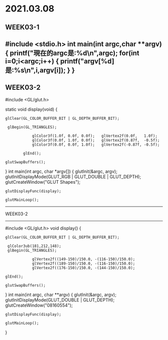 # 2021.03.08

WEEK03-1
------------
#include <stdio.h>
int main(int argc,char **argv)
{
    printf("現在的argc是:%d\n",argc);
    for(int i=0;i<argc;i++)
    {
        printf("argv[%d]是:%s\n",i,argv[i]);
    }
}
------------

WEEK03-2
----------
#include <GL/glut.h>

static void display(void)
{

    glClear(GL_COLOR_BUFFER_BIT | GL_DEPTH_BUFFER_BIT);

     glBegin(GL_TRIANGLES);

                glColor3f(1.0f, 0.0f, 0.0f);   glVertex2f(0.0f,   1.0f);
                glColor3f(0.0f, 1.0f, 0.0f);   glVertex2f(0.87f,  -0.5f);
                glColor3f(0.0f, 0.0f, 1.0f);   glVertex2f(-0.87f, -0.5f);

            glEnd();

    glutSwapBuffers();
}
int main(int argc, char *argv[])
{
    glutInit(&argc, argv);
    glutInitDisplayMode(GLUT_RGB | GLUT_DOUBLE | GLUT_DEPTH);
    glutCreateWindow("GLUT Shapes");

    glutDisplayFunc(display);

    glutMainLoop();


------------


WEEK03-2

------------

#include <GL/glut.h>
void display()
{

    glClear(GL_COLOR_BUFFER_BIT | GL_DEPTH_BUFFER_BIT);

     glColor3ub(181,212,148);
     glBegin(GL_TRIANGLES);

                glVertex2f((149-150)/150.0, -(116-150)/150.0);
                glVertex2f((189-150)/150.0, -(116-150)/150.0);
                glVertex2f((176-150)/150.0, -(144-150)/150.0);

    glEnd();

    glutSwapBuffers();
}
int main(int argc, char **argv)
{
    glutInit(&argc, argv);
    glutInitDisplayMode(GLUT_DOUBLE | GLUT_DEPTH);
    glutCreateWindow("08160554");

    glutDisplayFunc(display);

    glutMainLoop();
}
